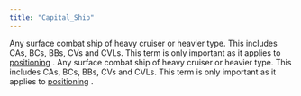 ```yaml
---
title: "Capital_Ship"
---
```


Any surface combat ship of heavy cruiser or heavier type. This includes
CAs, BCs, BBs, CVs and CVLs. This term is only important as it applies
to [positioning](/Positioning "Positioning") .
Any surface combat ship of heavy cruiser or heavier type. This includes
CAs, BCs, BBs, CVs and CVLs. This term is only important as it applies
to [positioning](/Positioning "Positioning") .
